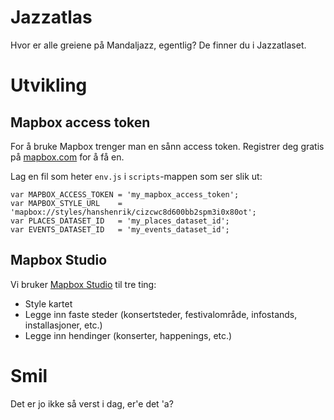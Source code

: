 # Jazzatlas
Hvor er alle greiene på Mandaljazz, egentlig? De finner du i Jazzatlaset.


# Utvikling
## Mapbox access token
For å bruke Mapbox trenger man en sånn access token. Registrer deg gratis på [mapbox.com](https://www.mapbox.com/) for å få en.

Lag en fil som heter `env.js` i `scripts`-mappen som ser slik ut:

    var MAPBOX_ACCESS_TOKEN = 'my_mapbox_access_token';
    var MAPBOX_STYLE_URL    = 'mapbox://styles/hanshenrik/cizcwc8d600bb2spm3i0x80ot';
    var PLACES_DATASET_ID   = 'my_places_dataset_id';
    var EVENTS_DATASET_ID   = 'my_events_dataset_id';


## Mapbox Studio
Vi bruker [Mapbox Studio](https://www.mapbox.com/studio) til tre ting:

* Style kartet
* Legge inn faste steder (konsertsteder, festivalområde, infostands, installasjoner, etc.)
* Legge inn hendinger (konserter, happenings, etc.)


# Smil
Det er jo ikke så verst i dag, er'e det 'a?
